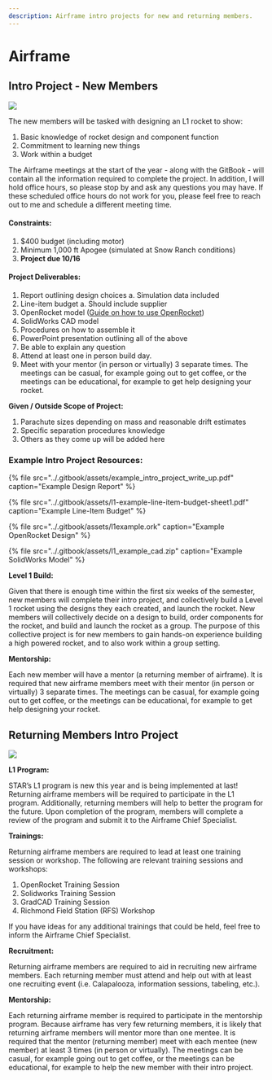 ```yaml
---
description: Airframe intro projects for new and returning members.
---
```


# Airframe

## Intro Project - New Members

![](../.gitbook/assets/img_9630%20%281%29.jpg)

The new members will be tasked with designing an L1 rocket to show:

1. Basic knowledge of rocket design and component function
2. Commitment to learning new things
3. Work within a budget

The Airframe meetings at the start of the year - along with the GitBook - will contain all the information required to complete the project. In addition, I will hold office hours, so please stop by and ask any questions you may have. If these scheduled office hours do not work for you, please feel free to reach out to me and schedule a different meeting time.

#### Constraints:

1. $400 budget \(including motor\)
2. Minimum 1,000 ft Apogee \(simulated at Snow Ranch conditions\)
3. **Project due 10/16**

#### Project **Deliverables**:

1. Report outlining design choices a. Simulation data included
2. Line-item budget a. Should include supplier
3. OpenRocket model \([Guide on how to use OpenRocket](https://calstar.gitbook.io/docs/tutorials/airframe/airframe-openrocket)\)
4. SolidWorks CAD model
5. Procedures on how to assemble it
6. PowerPoint presentation outlining all of the above
7. Be able to explain any question
8. Attend at least one in person build day.
9. Meet with your mentor \(in person or virtually\) 3 separate times. The meetings can be casual, for example going out to get coffee, or the meetings can be educational, for example to get help designing your rocket. 

**Given / Outside Scope of Project:**

1. Parachute sizes depending on mass and reasonable drift estimates
2. Specific separation procedures knowledge
3. Others as they come up will be added here

### Example Intro Project Resources:

{% file src="../.gitbook/assets/example\_intro\_project\_write\_up.pdf" caption="Example Design Report" %}

{% file src="../.gitbook/assets/l1-example-line-item-budget-sheet1.pdf" caption="Example Line-Item Budget" %}

{% file src="../.gitbook/assets/l1example.ork" caption="Example OpenRocket Design" %}

{% file src="../.gitbook/assets/l1\_example\_cad.zip" caption="Example SolidWorks Model" %}

**Level 1 Build:** 

Given that there is enough time within the first six weeks of the semester, new members will complete their intro project, and collectively build a Level 1 rocket using the designs they each created, and launch the rocket. New members will collectively decide on a design to build, order components for the rocket, and build and launch the rocket as a group. The purpose of this collective project is for new members to gain hands-on experience building a high powered rocket, and to also work within a group setting.

**Mentorship:**

Each new member will have a mentor \(a returning member of airframe\). It is required that new airframe members meet with their mentor \(in person or virtually\) 3 separate times. The meetings can be casual, for example going out to get coffee, or the meetings can be educational, for example to get help designing your rocket.

## Returning Members Intro Project

![](../.gitbook/assets/img_5739%20%281%29.jpg)

**L1 Program:**

STAR’s L1 program is new this year and is being implemented at last! Returning airframe members will be required to participate in the L1 program. Additionally, returning members will help to better the program for the future. Upon completion of the program, members will complete a review of the program and submit it to the Airframe Chief Specialist. 

**Trainings:**

Returning airframe members are required to lead at least one training session or workshop. The following are relevant training sessions and workshops:

1. OpenRocket Training Session
2. Solidworks Training Session
3. GradCAD Training Session
4. Richmond Field Station \(RFS\) Workshop

If you have ideas for any additional trainings that could be held, feel free to inform the Airframe Chief Specialist. 

**Recruitment:**

Returning airframe members are required to aid in recruiting new airframe members. Each returning member must attend and help out with at least one recruiting event \(i.e. Calapalooza, information sessions, tabeling, etc.\). 

**Mentorship:**

Each returning airframe member is required to participate in the mentorship program. Because airframe has very few returning members, it is likely that returning airframe members will mentor more than one mentee. It is required that the mentor \(returning member\) meet with each mentee \(new member\) at least 3 times \(in person or virtually\). The meetings can be casual, for example going out to get coffee, or the meetings can be educational, for example to help the new member with their intro project.  


